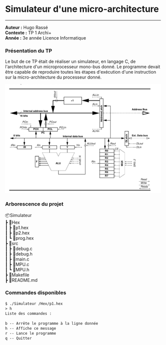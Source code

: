 # Simulateur d'une micro-architecture

----

**Auteur :** Hugo Rassé  
**Contexte :** TP 1 Archi+  
**Année :** 3e année Licence Informatique  

### Présentation du TP

Le but de ce TP était de réaliser un simulateur, en langage C, de l'architecture d'un microprocesseur mono-bus donné. 
Le programme devait être capable de reproduire toutes les étapes d'exécution d'une instruction sur la micro-architecture du processeur donné.

<div style="text-align: center"><img src="fig.png"></div>

### Arborescence du projet

📦Simulateur  
 ┣ 📂Hex  
 ┃ ┣ 📜p1.hex  
 ┃ ┣ 📜p2.hex  
 ┃ ┗ 📜prog.hex  
 ┣ 📂src  
 ┃ ┣ 📜debug.c  
 ┃ ┣ 📜debug.h  
 ┃ ┣ 📜main.c  
 ┃ ┣ 📜MPU.c  
 ┃ ┗ 📜MPU.h  
 ┣ 📜Makefile  
 ┣ 📜README.md  


### Commandes disponibles

```
$ ./Simulateur /Hex/p1.hex
> h
Liste des commandes : 

b -- Arrête le programme à la ligne donnée
h -- Affiche ce message
r -- Lance le programme
q -- Quitter
```